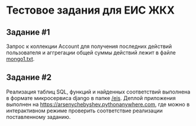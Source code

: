 # Тестовое задания для ЕИС ЖКХ

## Задание \#1
Запрос к коллекции Account для получения последних действий пользователя и аггрегации общей суммы действий лежит в файле [mongo1.txt](https://github.com/arseny-chebyshev/eis-zh-k-kh-test/blob/master/mongo1.txt).

## Задание \#2
Реализация таблиц SQL, функций и найденных соответствий выполнена в формате микросервиса django в папке [/eis](https://github.com/arseny-chebyshev/eis-zh-k-kh-test/tree/master/eis). Деплой приложения выполнен на https://arsenychebyshev.pythonanywhere.com, где можно в интерактивном режиме проверить соответствие реализации поставленному заданию.
